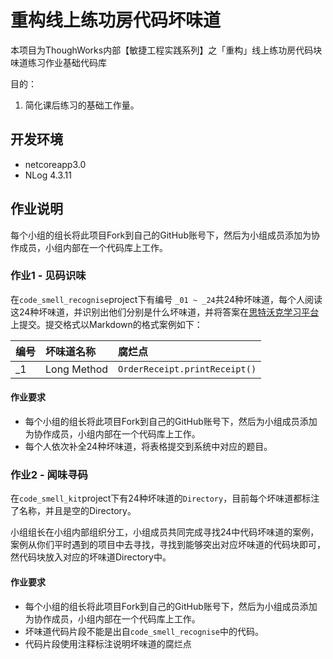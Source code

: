# 重构线上练功房代码坏味道
本项目为ThoughWorks内部【敏捷工程实践系列】之「重构」线上练功房代码块味道练习作业基础代码库


目的：

1. 简化课后练习的基础工作量。

## 开发环境
 - netcoreapp3.0
 - NLog 4.3.11
 

## 作业说明

每个小组的组长将此项目Fork到自己的GitHub账号下，然后为小组成员添加为协作成员，小组内部在一个代码库上工作。


### 作业1 - 见码识味
在`code_smell_recognise`project下有编号 `_01 ~ _24`共24种坏味道，每个人阅读这24种坏味道，并识别出他们分别是什么坏味道，并将答案在[思特沃克学习平台](https://school.thoughtworks.cn/learn/program-center/student/index.html#/program/305/introduction)上提交。提交格式以Markdown的格式案例如下：


| 编号 | 坏味道名称 | 腐烂点 |
|:-------------|:---------------|:-------------|
| _1 | Long Method | `OrderReceipt.printReceipt()` |



#### 作业要求
- 每个小组的组长将此项目Fork到自己的GitHub账号下，然后为小组成员添加为协作成员，小组内部在一个代码库上工作。
- 每个人依次补全24种坏味道，将表格提交到系统中对应的题目。


### 作业2 - 闻味寻码
在`code_smell_kit`project下有24种坏味道的`Directory`，目前每个坏味道都标注了名称，并且是空的Directory。

小组组长在小组内部组织分工，小组成员共同完成寻找24中代码坏味道的案例，案例从你们平时遇到的项目中去寻找，寻找到能够突出对应坏味道的代码块即可，然代码块放入对应的坏味道Directory中。

#### 作业要求
- 每个小组的组长将此项目Fork到自己的GitHub账号下，然后为小组成员添加为协作成员，小组内部在一个代码库上工作。
- 坏味道代码片段不能是出自`code_smell_recognise`中的代码。
- 代码片段使用注释标注说明坏味道的腐烂点

